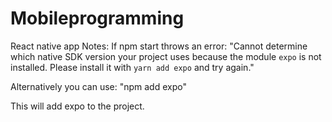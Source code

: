 # Mobileprogramming
React native app
Notes:
If npm start throws an error: 
"Cannot determine which native SDK version your project uses because the module `expo` is not installed. Please install it with `yarn add expo` and try again."

Alternatively you can use: "npm add expo"

This will add expo to the project. 
